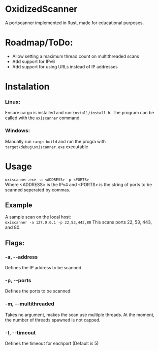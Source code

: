 # OxidizedScanner
A portscanner implemented in Rust, made for educational purposes. 

# Roadmap/ToDo:
  - Allow setting a maximum thread count on multithreaded scans
  - Add support for IPv6
  - Add support for using URLs instead of IP addresses

# Instalation
### Linux:
Ensure cargo is installed and run `install/install.h`. The program can be called with the `oxiscanner` command.

### Windows:
Manually run `cargo build` and run the progra with `target\debug\oxiscanner.exe` executable 

# Usage
`oxiscanner.exe -a <ADDRESS> -p <PORTS>`<br>
Where \<ADDRESS> is the IPv4 and \<PORTS> is the string of ports to be scanned seperated by commas.
## Example
A sample scan on the local host:<br>
`oxiscanner -a 127.0.0.1 -p 22,53,443,80`
This scans ports 22, 53, 443, and 80.
## Flags:
### -a, --address
Defines the IP address to be scanned

### -p, --ports
Defines the ports to be scanned

### -m, --multithreaded
Takes no argument, makes the scan use multiple threads. At the moment, the number of threads spawned is not capped.

### -t, --timeout
Defines the timeout for eachport (Default is 5)
